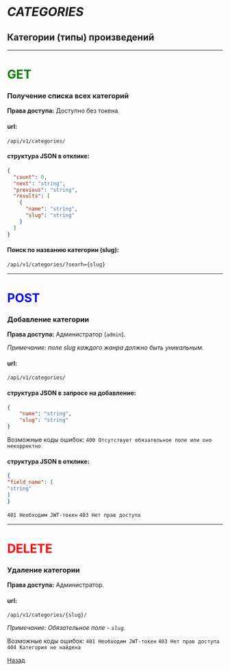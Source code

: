 # *CATEGORIES*
## Категории (типы) произведений
***
# <span style="color:green">GET</span>
### Получение списка всех категорий

**Права доступа:** Доступно без токена

#### url:
```
/api/v1/categories/
```
#### структура JSON в отклике:
```JSON
{
  "count": 0,
  "next": "string",
  "previous": "string",
  "results": [
    {
      "name": "string",
      "slug": "string"
    }
  ]
}
```
#### Поиск по названию категории (slug):
```
/api/v1/categories/?searh={slug}
```

***
# <span style="color:blue">POST</span>
### Добавление категории
**Права доступа:** Администратор (`admin`).

*Примечание: поле slug каждого жанра должно быть уникальным.*

#### url:
```
/api/v1/categories/
```
#### структура JSON в запросе на добавление:
```JSON
{
    "name": "string",
    "slug": "string"
}
```
Возможные коды ошибок:
`400 Отсутствует обязательное поле или оно некорректно`
#### структура JSON в отклике:
```JSON
{
"field_name": [
"string"
]
}
```
`401 Необходим JWT-токен`
`403 Нет прав доступа`
***
# <span style="color:red">DELETE</span>
### Удаление категории

**Права доступа:** Администратор.

#### url:
```
/api/v1/categories/{slug}/
```
*Примечание: Обязательное поле - `slug`.*

Возможные коды ошибок:
`401 Необходим JWT-токен`
`403 Нет прав доступа`
`404 Категория не найдена`

[Назад](../../../README.md/#Описание)